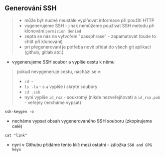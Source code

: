 ## Generování SSH
> - může být nudné neustále vyplňovat informace při použití HTTP
> - vygenerujeme SSH - jinak nemůžeme používat SSH metodu při klonování `permision denied`
> - zeptá se nás na vytvoření "passphrase" - zapamatovat (bude to chtít při klonovaní)
> - pri přegenerovaní je potřeba nově přidat do všech git aplikací (github, gitlab atd.)

- vygenerujeme SSH soubor a vypíše cestu k němu
> pokud nevygeneruje cestu, nachází se v:
> - `cd ~`
> - `ls -la` - s `a` vypíše i skryte soubory
> - `cd .ssh`
> - nyní vypíše `id_rsa` - soukromý (nikde nezveřejňovat) a `id_rsa.pub` - veřejny (necháme vypsat)
```
ssh-keygen -o
```
- necháme vypsat obsah vygenerovaného SSH souboru (zkopirujeme celé)
```
cat "link"
```
- nyní v Githubu přidáme tento klíč mezi ostatní - záložka `SSH and GPG keys`
